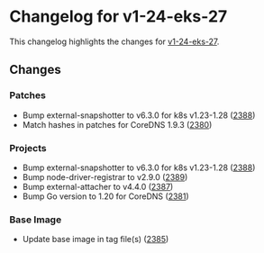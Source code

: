 # Changelog for v1-24-eks-27

This changelog highlights the changes for [v1-24-eks-27](https://github.com/aws/eks-distro/tree/v1-24-eks-27).

## Changes

### Patches
* Bump external-snapshotter to v6.3.0 for k8s v1.23-1.28 ([2388](https://github.com/aws/eks-distro/pull/2388))
* Match hashes in patches for CoreDNS 1.9.3 ([2380](https://github.com/aws/eks-distro/pull/2380))

### Projects
* Bump external-snapshotter to v6.3.0 for k8s v1.23-1.28 ([2388](https://github.com/aws/eks-distro/pull/2388))
* Bump node-driver-registrar to v2.9.0 ([2389](https://github.com/aws/eks-distro/pull/2389))
* Bump external-attacher to v4.4.0 ([2387](https://github.com/aws/eks-distro/pull/2387))
* Bump Go version to 1.20 for CoreDNS ([2381](https://github.com/aws/eks-distro/pull/2381))

### Base Image
* Update base image in tag file(s) ([2385](https://github.com/aws/eks-distro/pull/2385))


